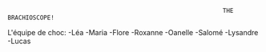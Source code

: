                                                                 THE BRACHIOSCOPE!

L'équipe de choc: 
    -Léa    -Maria  -Flore  -Roxanne    -Oanelle    -Salomé     -Lysandre   -Lucas

